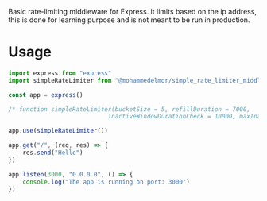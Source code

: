 Basic rate-limiting middleware for Express. it limits based on the ip address, this is done for learning purpose and is not meant to be run in production.

# Usage

```javascript
import express from "express"
import simpleRateLimiter from "@mohammedelmor/simple_rate_limiter_middleware"

const app = express()

/* function simpleRateLimiter(bucketSize = 5, refillDuration = 7000,
                            inactiveWindowDurationCheck = 10000, maxInactiveDuration = 60000) */

app.use(simpleRateLimiter())

app.get("/", (req, res) => {
    res.send("Hello")
})

app.listen(3000, "0.0.0.0", () => {
    console.log("The app is running on port: 3000")
})

```
